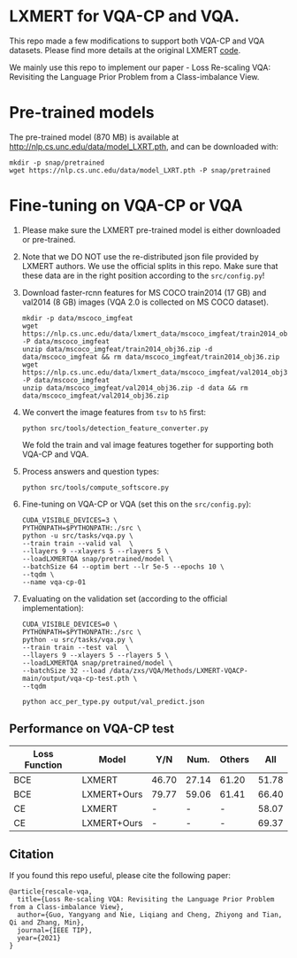 # LXMERT for VQA-CP and VQA.

This repo made a few modifications to support both VQA-CP and VQA datasets. Please find more details at the original LXMERT [code](https://github.com/airsplay/lxmert).

We mainly use this repo to implement our paper - Loss Re-scaling VQA: Revisiting the Language Prior Problem from a Class-imbalance View.  

# Pre-trained models

The pre-trained model (870 MB) is available at http://nlp.cs.unc.edu/data/model_LXRT.pth, and can be downloaded with:

```
mkdir -p snap/pretrained 
wget https://nlp.cs.unc.edu/data/model_LXRT.pth -P snap/pretrained
```

# Fine-tuning on VQA-CP or VQA

1. Please make sure the LXMERT pre-trained model is either downloaded or pre-trained.

2. Note that we DO NOT use the re-distributed json file provided by LXMERT authors. We use the official splits in this repo. Make sure that these data are in the right position according to the ```src/config.py```!
  
3. Download faster-rcnn features for MS COCO train2014 (17 GB) and val2014 (8 GB) images (VQA 2.0 is collected on MS COCO dataset). 
    ```
    mkdir -p data/mscoco_imgfeat
    wget https://nlp.cs.unc.edu/data/lxmert_data/mscoco_imgfeat/train2014_obj36.zip -P data/mscoco_imgfeat
    unzip data/mscoco_imgfeat/train2014_obj36.zip -d data/mscoco_imgfeat && rm data/mscoco_imgfeat/train2014_obj36.zip
    wget https://nlp.cs.unc.edu/data/lxmert_data/mscoco_imgfeat/val2014_obj36.zip -P data/mscoco_imgfeat
    unzip data/mscoco_imgfeat/val2014_obj36.zip -d data && rm data/mscoco_imgfeat/val2014_obj36.zip
    ```
4. We convert the image features from ```tsv``` to ```h5``` first:
    ```
    python src/tools/detection_feature_converter.py
    ```
    We fold the train and val image features together for supporting both VQA-CP and VQA.

5. Process answers and question types:
    ```
    python src/tools/compute_softscore.py 
    ```
6. Fine-tuning on VQA-CP or VQA (set this on the ```src/config.py```):
    ```
   CUDA_VISIBLE_DEVICES=3 \
    PYTHONPATH=$PYTHONPATH:./src \
    python -u src/tasks/vqa.py \
    --train train --valid val  \
    --llayers 9 --xlayers 5 --rlayers 5 \
    --loadLXMERTQA snap/pretrained/model \
    --batchSize 64 --optim bert --lr 5e-5 --epochs 10 \
    --tqdm \
    --name vqa-cp-01
    ```
7. Evaluating on the validation set (according to the official implementation):
    ```
   CUDA_VISIBLE_DEVICES=0 \
    PYTHONPATH=$PYTHONPATH:./src \
    python -u src/tasks/vqa.py \
    --train train --test val  \
    --llayers 9 --xlayers 5 --rlayers 5 \
    --loadLXMERTQA snap/pretrained/model \
    --batchSize 32 --load /data/zxs/VQA/Methods/LXMERT-VQACP-main/output/vqa-cp-test.pth \
    --tqdm
    ```
    ```
    python acc_per_type.py output/val_predict.json
    ```
## Performance on VQA-CP test

<center>

Loss Function   | Model         | Y/N   | Num.  | Others    | All
-------         | ------------- | ----- | ----- | --------- | -----
BCE             | LXMERT        |46.70  | 27.14 | 61.20     | 51.78
BCE             | LXMERT+Ours   |79.77  | 59.06 | 61.41     | 66.40
CE              | LXMERT        |-      | -     | -         | 58.07
CE              | LXMERT+Ours   |-      | -     | -         | 69.37
                
</center>

## Citation
If you found this repo useful, please cite the following paper:  
```
@article{rescale-vqa,
  title={Loss Re-scaling VQA: Revisiting the Language Prior Problem from a Class-imbalance View},
  author={Guo, Yangyang and Nie, Liqiang and Cheng, Zhiyong and Tian, Qi and Zhang, Min},
  journal={IEEE TIP},
  year={2021}
}
```  
